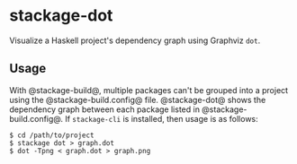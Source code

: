 # stackage-dot

Visualize a Haskell project's dependency graph using Graphviz `dot`.

## Usage

With @stackage-build@, multiple packages can't be grouped into
a project using the @stackage-build.config@ file. @stackage-dot@ shows
the dependency graph between each package listed in
@stackage-build.config@. If `stackage-cli` is installed, then usage is
as follows:

```Shell
$ cd /path/to/project
$ stackage dot > graph.dot
$ dot -Tpng < graph.dot > graph.png
```

